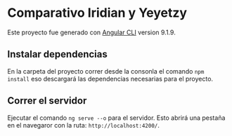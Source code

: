 # Comparativo Iridian y Yeyetzy

Este proyecto fue generado con [Angular CLI](https://github.com/angular/angular-cli) version 9.1.9.

## Instalar dependencias

En la carpeta del proyecto correr desde la consonla el comando
`npm install` eso descargará las dependencias necesarias para el proyecto.

## Correr el servidor

Ejecutar el comando `ng serve --o` para el servidor. Esto abrirá una pestaña en el navegaror con la ruta: `http://localhost:4200/`. 

